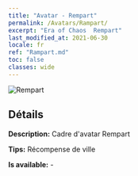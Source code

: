 ```yaml
---
title: "Avatar - Rempart"
permalink: /Avatars/Rampart/
excerpt: "Era of Chaos  Rempart"
last_modified_at: 2021-06-30
locale: fr
ref: "Rampart.md"
toc: false
classes: wide
---
```

 ![Rempart](/images/a/avatarFrame_12.png)

## Détails

 **Description:** Cadre d'avatar Rempart 

 **Tips:** Récompense de ville 

 **Is available:**  - 

